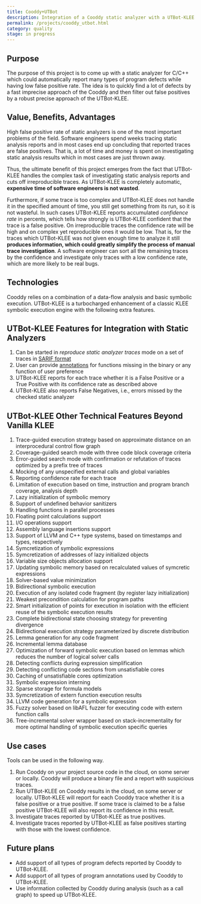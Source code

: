 ```yaml
---
title: Cooddy+UTBot
description: Integration of a Cooddy static analyzer with a UTBot-KLEE symbolic execution virtual machine
permalink: /projects/cooddy_utbot.html
category: quality
stage: in progress
---
```


## Purpose
The purpose of this project is to come up with a static analyzer for C/C++ which could automatically report many types of program defects while having low false positive rate.
The idea is to quickly find a lot of defects by a fast imprecise approach of the Cooddy and then filter out false positives by a robust precise approach of the UTBot-KLEE.

## Value, Benefits, Advantages
High false positive rate of static analyzers is one of the most important problems of the field.
Software engineers spend weeks tracing static analysis reports and in most cases end up concluding that reported traces are false positives. That is, a lot of time and money is spent on investigating static analysis results which in most cases are just thrown away.

Thus, the ultimate benefit of this project emerges from the fact that UTBot-KLEE handles the complex task of investigating static analysis reports and cuts off irreproducible traces. As UTBot-KLEE is completely automatic, **expensive time of software engineers is not wasted**.

Furthermore, if some trace is too complex and UTBot-KLEE does not handle it in the specified amount of time, you still get something from its run, so it is not wasteful. In such cases UTBot-KLEE reports accumulated *confidence rate* in percents, which tells how strongly is UTBot-KLEE confident that the trace is a false positive. On irreproducible traces the confidence rate will be high and on complex yet reproducible ones it would be low.
That is, for the traces which UTBot-KLEE was not given enough time to analyze it still **produces information, which could greatly simplify the process of manual trace investigation**. A software engineer can sort all the remaining traces by the confidence and investigate only traces with a low confidence rate, which are more likely to be real bugs.

## Technologies

Cooddy relies on a combination of a data-flow analysis and basic symbolic execution.
UTBot-KLEE is a turbocharged enhancement of a classic KLEE symbolic execution engine with the following extra features.

## UTBot-KLEE Features for Integration with Static Analyzers
1. Can be started in *reproduce static analyzer traces* mode on a set of traces in [SARIF format](https://github.com/UnitTestBot/klee/blob/main/test/Industry/test.c.sarif)
2. User can provide [annotations](https://github.com/UnitTestBot/klee/discussions/92) for functions missing in the binary or any function of user preference
3. UTBot-KLEE reports for each trace whether it is a False Positive or a True Positive with its confidence rate as described above
4. UTBot-KLEE also reports False Negatives, i.e., errors missed by the checked static analyzer

## UTBot-KLEE Other Technical Features Beyond Vanilla KLEE
1. Trace-guided execution strategy based on approximate distance on an interprocedural control flow graph
2. Coverage-guided search mode with three code block coverage criteria
3. Error-guided search mode with confirmation or refutation of traces optimized by a prefix tree of traces
4. Mocking of any unspecified external calls and global variables
5. Reporting confidence rate for each trace
6. Limitation of execution based on time, instruction and program branch coverage, analysis depth
7. Lazy initialization of symbolic memory
8. Support of undefined behavior sanitizers
9. Handling functions in parallel processes
10. Floating point calculations support
11. I/O operations support
12. Assembly language insertions support
13. Support of LLVM and C++ type systems, based on timestamps and types, respectively
14. Symcretization of symbolic expressions
15. Symcretization of addresses of lazy initialized objects
16. Variable size objects allocation support
17. Updating symbolic memory based on recalculated values of symcretic expressions
18. Solver-based value minimization
19. Bidirectional symbolic execution
21. Execution of any isolated code fragment (by register lazy initialization)
22. Weakest precondition calculation for program paths
23. Smart initialization of points for execution in isolation with the efficient reuse of the symbolic execution results
24. Complete bidirectional state choosing strategy for preventing divergence
25. Bidirectional execution strategy parameterized by discrete distribution
26. Lemma generation for any code fragment
27. Incremental lemma database
28. Optimization of forward symbolic execution based on lemmas which reduces the number of logical solver calls
29. Detecting conflicts during expression simplification
30. Detecting conflicting code sections from unsatisfiable cores
31. Caching of unsatisfiable cores optimization
32. Symbolic expression interning
33. Sparse storage for formula models
34. Symcretization of extern function execution results
35. LLVM code generation for a symbolic expression
36. Fuzzy solver based on libAFL fuzzer for executing code with extern function calls
37. Tree-incremental solver wrapper based on stack-incrementality for more optimal handling of symbolic execution specific queries

## Use cases
Tools can be used in the following way.
1. Run Cooddy on your project source code in the cloud, on some server or locally. Cooddy will produce a binary file and a report with suspicious traces.
2. Run UTBot-KLEE on Cooddy results in the cloud, on some server or locally. UTBot-KLEE will report for each Cooddy trace whether it is a false positive or a true positive. If some trace is claimed to be a false positive UTBot-KLEE will also report its confidence in this result.
3. Investigate traces reported by UTBot-KLEE as true positives.
4. Investigate traces reported by UTBot-KLEE as false positives starting with those with the lowest confidence.

## Future plans
- Add support of all types of program defects reported by Cooddy to UTBot-KLEE.
- Add support of all types of program annotations used by Cooddy to UTBot-KLEE.
- Use information collected by Cooddy during analysis (such as a call graph) to speed up UTBot-KLEE.

